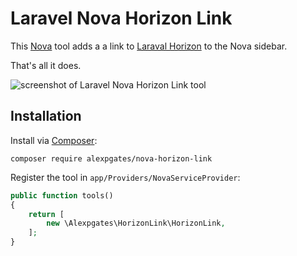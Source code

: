 # Laravel Nova Horizon Link

This [Nova](https://nova.laravel.com/) tool adds a a link to [Laraval Horizon](https://horizon.laravel.com/) to the Nova sidebar.

That's all it does.

![screenshot of Laravel Nova Horizon Link tool](https://data.alexpgates.com/images/nova-horizon-link/screenshot.png)

## Installation

Install via [Composer](https://getcomposer.org/):
```
composer require alexpgates/nova-horizon-link
```

Register the tool in `app/Providers/NovaServiceProvider`:

```php
public function tools()
{
    return [
        new \Alexpgates\HorizonLink\HorizonLink,
    ];
}
```
